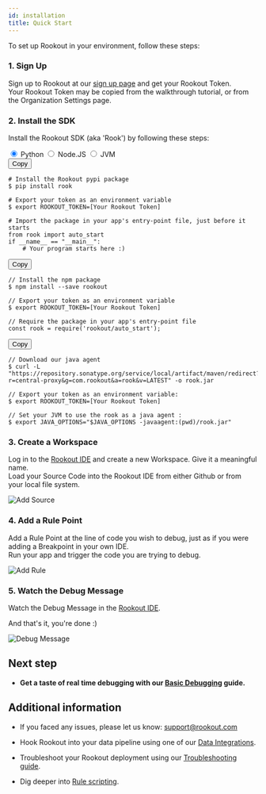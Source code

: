 ```yaml
---
id: installation
title: Quick Start
---
```


To set up Rookout in your environment, follow these steps:

### 1. Sign Up

Sign up to Rookout at our <a href="http://www.rookout.com/trial">sign up page</a> and get your Rookout Token.<br/>
Your Rookout Token may be copied from the walkthrough tutorial, or from the Organization Settings page.

### 2. Install the SDK

Install the Rookout SDK (aka 'Rook') by following these steps:

<div class="tab-container">
<input id="tab1" type="radio" name="tabs" class="tab-button" checked="true" />
<label for="tab1" class="tab-title">Python</label>
<input id="tab2" type="radio" name="tabs" class="tab-button" />
<label for="tab2" class="tab-title">Node.JS</label>
<input id="tab3" type="radio" name="tabs" class="tab-button" />
<label for="tab3" class="tab-title">JVM</label>
<div id="content1" class="tab-content hljs">
<button onclick="copyToClipboard(this)" class="tab-copy button">Copy</button>

    # Install the Rookout pypi package
    $ pip install rook

    # Export your token as an environment variable
    $ export ROOKOUT_TOKEN=[Your Rookout Token]

    # Import the package in your app's entry-point file, just before it starts
    from rook import auto_start
    if __name__ == "__main__":
        # Your program starts here :)

</div>
<div id="content2" class="tab-content hljs">
<button onclick="copyToClipboard(this)" class="tab-copy button">Copy</button>

    // Install the npm package
    $ npm install --save rookout

    // Export your token as an environment variable
    $ export ROOKOUT_TOKEN=[Your Rookout Token]

    // Require the package in your app's entry-point file
    const rook = require('rookout/auto_start');

</div>
<div id="content3" class="tab-content hljs">
<button onclick="copyToClipboard(this)" class="tab-copy button">Copy</button>

    // Download our java agent
    $ curl -L "https://repository.sonatype.org/service/local/artifact/maven/redirect?r=central-proxy&g=com.rookout&a=rook&v=LATEST" -o rook.jar

    // Export your token as an environment variable:
    $ export ROOKOUT_TOKEN=[Your Rookout Token]

    // Set your JVM to use the rook as a java agent :  
    $ export JAVA_OPTIONS="$JAVA_OPTIONS -javaagent:(pwd)/rook.jar"

</div>
</div>

### 3. Create a Workspace

Log in to the [Rookout IDE](https://app.rookout.com) and create a new Workspace. Give it a meaningful name.<br/>
Load your Source Code into the Rookout IDE from either Github or from your local file system.

![Add Source](/img/screenshots/quick_start_3.png)

### 4. Add a Rule Point

Add a Rule Point at the line of code you wish to debug, just as if you were adding a Breakpoint in your own IDE.<br/>
Run your app and trigger the code you are trying to debug.

![Add Rule](/img/screenshots/quick_start_4.png)

### 5. Watch the Debug Message

Watch the Debug Message in the [Rookout IDE](https://app.rookout.com).

And that's it, you're done :)

![Debug Message](/img/screenshots/quick_start_5.png)

## Next step

- __Get a taste of real time debugging with our [Basic Debugging](rules-index.md) guide.__

## Additional information

- If you faced any issues, please let us know: support@rookout.com

- Hook Rookout into your data pipeline using one of our [Data Integrations](integrations-home.md).

- Troubleshoot your Rookout deployment using our [Troubleshooting guide](troubleshooting-rules.md).

- Dig deeper into [Rule scripting](rules-index.md).
